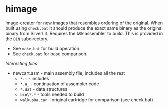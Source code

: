 # himage

Image-creator for new images that resembles ordering of the original. When built using `check.bat` it should produce the exact same binary as the original binary from SilverLit. Requires the `ASW` assembler to build. This is provided in the `BIN` subdirectory.

* See `make.bat` for build operation.
* See `check.bat` for base comparison.

_Interesting files_

* newcart.asm - main assembly file, includes all the rest
    - `*.i` - includes
	- `*.a_` - continuation of assembler code
	- `*.dat` - data structures
    - `bin\*.*` - tools needed to build
    - `walkup8a.car` - original cartridge for comparison (see check.bat)
